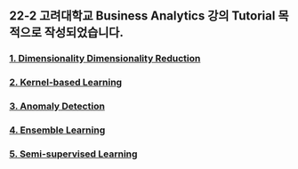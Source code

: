 ## 22-2 고려대학교 Business Analytics 강의 Tutorial 목적으로 작성되었습니다.

### [1. Dimensionality Dimensionality Reduction](https://github.com/JINU6497/BA_/tree/main/1.%20Dimensionality%20Reduction)

### [2. Kernel-based Learning](https://github.com/JINU6497/BA_/tree/main/2.%20Kernel-based%20Learning)

### [3. Anomaly Detection](https://github.com/JINU6497/BA_/tree/main/3.%20Anomaly%20Detection)

### [4. Ensemble Learning](https://github.com/JINU6497/BA_/tree/main/4.%20Ensemble%20Learning)

### [5. Semi-supervised Learning](https://github.com/JINU6497/BA_/tree/main/5.%20Semi-supervised%20Learning)
